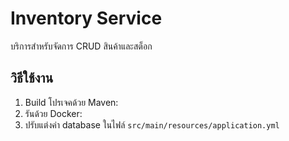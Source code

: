 # Inventory Service

บริการสำหรับจัดการ CRUD สินค้าและสต็อก

## วิธีใช้งาน

1. Build โปรเจคด้วย Maven:
2. รันด้วย Docker:
3. ปรับแต่งค่า database ในไฟล์ `src/main/resources/application.yml`
